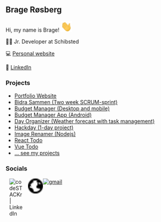 ## Brage Røsberg
Hi, my name is Brage! <img src="https://raw.githubusercontent.com/bragerosberg/bragerosberg/master/wave.gif" width="30px">

👨‍💻 Jr. Developer at Schibsted

💻 [Personal website](https://bragerosberg.com/#/)

🤝 [LinkedIn](https://www.linkedin.com/in/brage-rosberg/)

### Projects
* [Portfolio Website][portfolio]
* [Bidra Sammen (Two week SCRUM-sprint)][graduationproject]
* [Budget Manager (Desktop and mobile)][budget]
* [Budget Manager App (Android)][budgetmanagerandroid]
* [Day Organizer (Weather forecast with task management)][dayorganizer]
* [Hackday (1-day project)][hackday]
* [Image Renamer (Nodejs)][imageRenamer]
* [React Todo][reacttodo]
* [Vue Todo][vuetodo]
* [... see my projects][myprojects]

### Socials
[<img align="left" style="margin-left: 10px;" alt="codeSTACKr | LinkedIn" width="40px" src="https://cdn.jsdelivr.net/npm/simple-icons@v3/icons/linkedin.svg" />][linkedin]
[<img align="left" style="margin-left: 10px;" alt="codeSTACKr.com" width="40px" src="https://raw.githubusercontent.com/iconic/open-iconic/master/svg/globe.svg" />][website]
<a href="mailto:bragecontact@gmail.com"><img width="40px" className="homepage__contact" alt="gmail" src="https://i.imgur.com/mo4E0Fb.png"/></a>

 [linkedin]: https://www.linkedin.com/in/brage-rosberg/
 [website]: https://www.bragerosberg.com
 [hackday]: https://github.com/bragerosberg/Hackday
 [portfolio]: https://github.com/bragerosberg/Portfolio
 [reacttodo]: https://github.com/bragerosberg/ReactTodo
 [dayorganizer]: https://github.com/bragerosberg/DayOrganizer
 [myprojects]: https://github.com/bragerosberg?tab=repositories
 [budget]: https://github.com/bragerosberg/BudgetManager
 [budgetmanagerandroid]: https://github.com/bragerosberg/budgetManagerNative
 [budgetmanager]: https://github.com/bragerosberg/BudgetManager
 [vuetodo]: https://github.com/bragerosberg/VueTodo
 [graduationproject]: https://github.com/jopemoma/Graduation-Project
 [imageRenamer]: https://github.com/bragerosberg/imageRenamer

